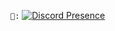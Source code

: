 `📩:`
[![Discord Presence](https://lanyard.cnrad.dev/api/:753222664373534801)](https://discord.com/users/:753222664373534801)
